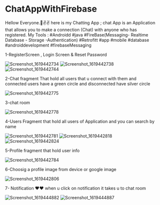 # ChatAppWithFirebase
Hellow Everyone.🙌✌✌
here is my Chatting App ;
chat App is an Application that allows you to make a connection
(Chat) with anyone who has registered.
My Tools :
#Androidd
#java
#FireBase(Messaging- Realtime Database - Storage -Authentication)
#Retrofitt
#app #mobile #database #androiddevelopment
#firebaseMessaging

1-RegisterScreen , Login Screen & Reset Password

![Screenshot_1619442734](https://user-images.githubusercontent.com/44526915/116099264-14e3ef00-a6ac-11eb-8ca7-618219862633.jpg)
![Screenshot_1619442738](https://user-images.githubusercontent.com/44526915/116099485-4fe62280-a6ac-11eb-9efa-71dc71889405.jpg)
![Screenshot_1619442744](https://user-images.githubusercontent.com/44526915/116099686-80c65780-a6ac-11eb-947a-5e1e6b3a9ab5.jpg)


2-Chat fragment That hold all users that u connect with them and connected users have a green circle and disconnected have silver circle

![Screenshot_1619442775](https://user-images.githubusercontent.com/44526915/116099848-aa7f7e80-a6ac-11eb-8133-96a1de7a4736.jpg)

3-chat room 

![Screenshot_1619442778](https://user-images.githubusercontent.com/44526915/116100351-1eba2200-a6ad-11eb-91a4-ea3cb7371ca3.jpg)

4-Users Fragment that hold all users of Application and you can search by name 

![Screenshot_1619442781](https://user-images.githubusercontent.com/44526915/116100461-3a252d00-a6ad-11eb-908d-e628c096f28d.jpg)
![Screenshot_1619442818](https://user-images.githubusercontent.com/44526915/116100651-6a6ccb80-a6ad-11eb-8e1e-bb3c11064a80.jpg)
![Screenshot_1619442824](https://user-images.githubusercontent.com/44526915/116100670-7062ac80-a6ad-11eb-9192-572683f42695.jpg)

5-Profile fragment that hold user info 

![Screenshot_1619442784](https://user-images.githubusercontent.com/44526915/116100823-9720e300-a6ad-11eb-9653-abd99888c67d.jpg)

6-Choosig a profile image from device or google image 

![Screenshot_1619442806](https://user-images.githubusercontent.com/44526915/116101099-d64f3400-a6ad-11eb-81ee-3d0b2788db6e.jpg)

7- Notification ❤❤ 
  when u click on notification it takes u to chat room
  
![Screenshot_1619444882](https://user-images.githubusercontent.com/44526915/116101224-f252d580-a6ad-11eb-9437-c6cc93d0c9e7.jpg) 
![Screenshot_1619444887](https://user-images.githubusercontent.com/44526915/116101400-144c5800-a6ae-11eb-95c7-a76af0acedcb.jpg)

